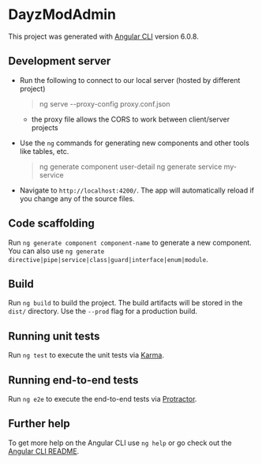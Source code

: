# DayzModAdmin

This project was generated with [Angular CLI](https://github.com/angular/angular-cli) version 6.0.8.

## Development server

* Run the following to connect to our local server (hosted by different project)
    > ng serve --proxy-config proxy.conf.json  
    * the proxy file allows the CORS to work between client/server projects

* Use the `ng` commands for generating new components and other tools like tables, etc.  
    > ng generate component user-detail
    > ng generate service my-service

* Navigate to `http://localhost:4200/`. The app will automatically reload if you change any of the source files.

## Code scaffolding

Run `ng generate component component-name` to generate a new component. You can also use `ng generate directive|pipe|service|class|guard|interface|enum|module`.

## Build

Run `ng build` to build the project. The build artifacts will be stored in the `dist/` directory. Use the `--prod` flag for a production build.

## Running unit tests

Run `ng test` to execute the unit tests via [Karma](https://karma-runner.github.io).

## Running end-to-end tests

Run `ng e2e` to execute the end-to-end tests via [Protractor](http://www.protractortest.org/).

## Further help

To get more help on the Angular CLI use `ng help` or go check out the [Angular CLI README](https://github.com/angular/angular-cli/blob/master/README.md).
